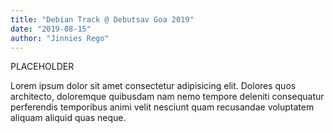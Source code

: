```yaml
---
title: "Debian Track @ Debutsav Goa 2019"
date: "2019-08-15"
author: "Jinnies Rego"
---
```


PLACEHOLDER

Lorem ipsum dolor sit amet consectetur adipisicing elit. Dolores quos architecto, doloremque quibusdam nam nemo tempore deleniti consequatur perferendis temporibus animi velit nesciunt quam recusandae voluptatem aliquam aliquid quas neque.
